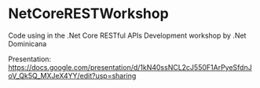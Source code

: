 # NetCoreRESTWorkshop
Code using in the .Net Core RESTful APIs Development workshop by .Net Dominicana

Presentation: https://docs.google.com/presentation/d/1kN40ssNCL2cJ550F1ArPyeSfdnJoV_Qk5Q_MXJeX4YY/edit?usp=sharing

